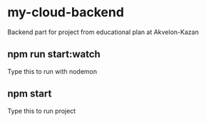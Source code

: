 # my-cloud-backend
Backend part for project from educational plan at Akvelon-Kazan
## npm run start:watch
Type this to run with nodemon
## npm start
Type this to run project
